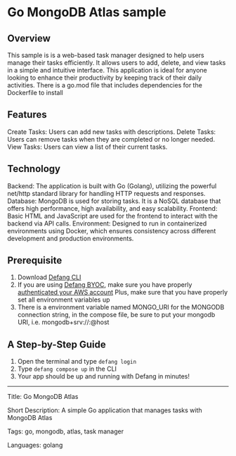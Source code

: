 # Go MongoDB Atlas sample
## Overview
This sample is is a web-based task manager designed to help users manage their tasks efficiently. It allows users to add, delete, and view tasks in a simple and intuitive interface. This application is ideal for anyone looking to enhance their productivity by keeping track of their daily activities. There is a go.mod file that includes dependencies for the Dockerfile to install

## Features
Create Tasks: Users can add new tasks with descriptions.
Delete Tasks: Users can remove tasks when they are completed or no longer needed.
View Tasks: Users can view a list of their current tasks.
## Technology
Backend: The application is built with Go (Golang), utilizing the powerful net/http standard library for handling HTTP requests and responses.
Database: MongoDB is used for storing tasks. It is a NoSQL database that offers high performance, high availability, and easy scalability.
Frontend: Basic HTML and JavaScript are used for the frontend to interact with the backend via API calls.
Environment: Designed to run in containerized environments using Docker, which ensures consistency across different development and production environments.

## Prerequisite
1. Download [Defang CLI](https://github.com/DefangLabs/defang)
2. If you are using [Defang BYOC](https://docs.defang.io/docs/concepts/defang-byoc), make sure you have properly [authenticated your AWS account](https://docs.aws.amazon.com/cli/latest/userguide/cli-chap-configure.html)
Plus, make sure that you have properly set all environment variables up
3. There is a environment variable named MONGO_URI for the MONGODB connection string, in the compose file, be sure to put your mongodb URI, i.e. 
mongodb+srv://<username>:<pwd>@host

## A Step-by-Step Guide
1. Open the terminal and type `defang login`
2. Type `defang compose up` in the CLI
3. Your app should be up and running with Defang in minutes!

---

Title: Go MongoDB Atlas

Short Description: A simple Go application that manages tasks with MongoDB Atlas

Tags: go, mongodb, atlas, task manager

Languages: golang
